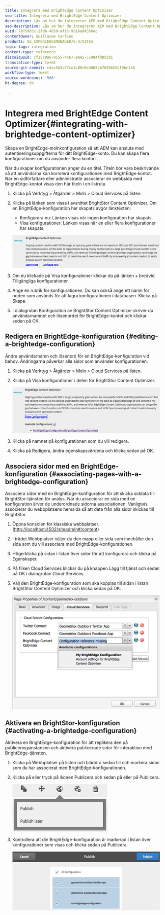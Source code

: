 ```yaml
---
title: Integrera med BrightEdge Content Optimizer
seo-title: Integrera med BrightEdge Content Optimizer
description: Läs om hur du integrerar AEM med BrightEdge Content Optimizer.
seo-description: Läs om hur du integrerar AEM med BrightEdge Content Optimizer.
uuid: 7075dd3c-2fd6-4050-af1c-9b16ad4366ec
contentOwner: Guillaume Carlino
products: SG_EXPERIENCEMANAGER/6.4/SITES
topic-tags: integration
content-type: reference
discoiquuid: cf25c9a8-0555-4c67-8aa5-55984fd8d301
translation-type: tm+mt
source-git-commit: cdec5b3c57ce1c80c0ed6b5cb7650b52cf9bc340
workflow-type: tm+mt
source-wordcount: '508'
ht-degree: 0%

---
```



# Integrera med BrightEdge Content Optimizer{#integrating-with-brightedge-content-optimizer}

Skapa en BrightEdge-molnkonfiguration så att AEM kan ansluta med autentiseringsuppgifterna för ditt BrightEdge-konto. Du kan skapa flera konfigurationer om du använder flera konton.

När du skapar konfigurationen anger du en titel. Titeln bör vara beskrivande så att användarna kan korrelera konfigurationen med BrightEdge-kontot. När en sidförfattare eller administratör associerar en webbsida med BrightEdge-kontot visas den här titeln i en listruta.

1. Klicka på Verktyg > Åtgärder > Moln > Cloud Services på listen.
1. Klicka på länken som visas i avsnittet BrightStor Content Optimizer. Om en BrightEdge-konfiguration har skapats avgör länktexten:

   * Konfigurera nu: Länken visas när ingen konfiguration har skapats.
   * Visa konfigurationer: Länken visas när en eller flera konfigurationer har skapats.

   ![chlimage_1-4](assets/chlimage_1-4.png)

1. Om du klickade på Visa konfigurationer klickar du på länken + bredvid Tillgängliga konfigurationer.
1. Ange en rubrik för konfigurationen. Du kan också ange ett namn för noden som används för att lagra konfigurationen i databasen. Klicka på Skapa.
1. I dialogrutan Konfiguration av BrightStor Content Optimizer skriver du användarnamnet och lösenordet för BrightEdge-kontot och klickar sedan på OK.

## Redigera en BrightEdge-konfiguration {#editing-a-brightedge-configuration}

Ändra användarnamn och lösenord för en BrightEdge-konfiguration vid behov. Ändringarna påverkar alla sidor som använder konfigurationen.

1. Klicka på Verktyg > Åtgärder > Moln > Cloud Services på listen.
1. Klicka på Visa konfigurationer i delen för BrightStor Content Optimizer.

   ![chlimage_1-5](assets/chlimage_1-5.png)

1. Klicka på namnet på konfigurationen som du vill redigera.
1. Klicka på Redigera, ändra egenskapsvärdena och klicka sedan på OK.

## Associera sidor med en BrightEdge-konfiguration {#associating-pages-with-a-brightedge-configuration}

Associera sidor med en BrightEdge-konfiguration för att skicka siddata till BrightStor-tjänsten för analys. När du associerar en sida med en konfiguration ärver de underordnade sidorna associationen. Vanligtvis associerar du webbplatsens hemsida så att data från alla sidor skickas till BrightStor.

1. Öppna konsolen för klassiska webbplatser. ([http://localhost:4502/siteadmin#/content](http://localhost:4502/siteadmin#/content))
1. I trädet Webbplatser väljer du den mapp eller sida som innehåller den sida som du vill associera med BrightEdge-konfigurationen.
1. Högerklicka på sidan i listan över sidor för att konfigurera och klicka på Egenskaper.
1. På fliken Cloud Services klickar du på knappen Lägg till tjänst och sedan på OK i dialogrutan Cloud Services.
1. Välj den BrightEdge-konfiguration som ska kopplas till sidan i listan BrightStor Content Optimizer och klicka sedan på OK.

   ![chlimage_1-6](assets/chlimage_1-6.png)

## Aktivera en BrightStor-konfiguration {#activating-a-brightedge-configuration}

Aktivera en BrightEdge-konfiguration för att replikera den på publiceringsinstansen och aktivera publicerade sidor för interaktion med BrightEdge-tjänsten.

1. Klicka på Webbplatser på listen och bläddra sedan till och markera sidan som du har associerat med BrightEdge-konfigurationen.
1. Klicka på eller tryck på ikonen Publicera och sedan på eller på Publicera.

   ![chlimage_1-7](assets/chlimage_1-7.png)

1. Kontrollera att din BrightEdge-konfiguration är markerad i listan över konfigurationer som visas och klicka sedan på Publicera.

   ![chlimage_1-8](assets/chlimage_1-8.png)

